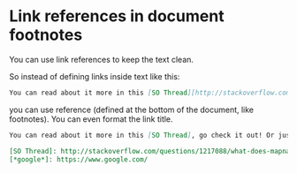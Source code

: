# Link references in document footnotes

You can use link references to keep the text clean.

So instead of defining links inside text like this:

```markdown
You can read about it more in this [SO Thread][http://stackoverflow.com/questions/1217088/what-does-mapname-mean-in-ruby], go check it out! Or just [google][https://www.google.com/] it.
```

you can use reference (defined at the bottom of the document, like footnotes). You can even format the link title.


```markdown
You can read about it more in this [SO Thread], go check it out! Or just [*google*] it.

[SO Thread]: http://stackoverflow.com/questions/1217088/what-does-mapname-mean-in-ruby
[*google*]: https://www.google.com/
```